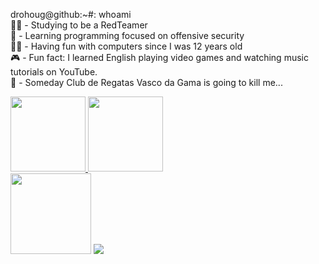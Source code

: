 drohoug@github:~#: whoami <br /> 
🐱‍👤 - Studying to be a RedTeamer <br /> 
🎃 - Learning programming focused on offensive security         <br />
👨‍💻 - Having fun with computers since I was 12 years old <br /> 
🎮 - Fun fact: I learned English playing video games and watching music tutorials on YouTube. <br /> 
💢 - Someday Club de Regatas Vasco da Gama is going to kill me... <br /> 


<div>
  <a href="https://github.com/drohoug">
  <img height="120em" src="https://github-readme-stats.vercel.app/api?username=drohoug&theme=dark&include_all_commits=true&count_private=true"/>
  <img height="120em" src="https://github-readme-stats.vercel.app/api/top-langs/?username=drohoug&layout=compact&langs_count=&theme=dark"/>
  </a>
</div>
<div>
  <a href="https://tryhackme.com/p/dhgx"><img width="129em" src='https://img.shields.io/badge/TryHackMe-212C42.svg?style=for-the-badge&logo=TryHackMe&logoColor=white'><a/>
  <a href='https://app.hackthebox.com/users/1138913'><img width="" src='https://img.shields.io/badge/Hack%20The%20Box-9FEF00.svg?style=for-the-badge&logo=Hack-The-Box&logoColor=black'><a/>
 
<div/>
